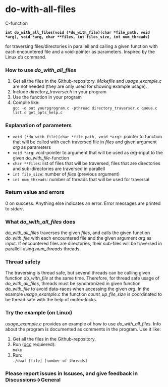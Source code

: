 # do-with-all-files
C-function

__```int do_with_all_files(void (*do_with_file)(char *file_path, void *arg), void *arg, char **files, int files_size, int num_threads)```__
>
for traversing files/directories in parallell and calling a given function with each encountered file and a void-pointer as parameters. Inspired by the Linux *du* command. 

### How to use *do_with_all_files*
1. Get all the files in the Github-repository. *Makefile* and *usage_example.c* are not needed (they are only used for showing example usage). 
2. Include *directory_traverser.h* in your program
3. Use the function in your program
4. Compile like: \
  ```gcc -o out yourpgrogram.c -pthread directory_traverser.c queue.c list.c get_opts_help.c```

### Explanation of parameters
* ```void (*do_with_file)(char *file_path, void *arg)```: pointer to function that will be called with each traversed file in *files* and given argument *arg* as parameters
* ```void *arg```: void-pointer to argument that will be used as *arg*-input to the given *do_with_file*-function
* ```char **files```: list of files that will be traversed, files that are directories and sub-directories are traversed in parallell
* ```int file_size```: number of *files* (previous argument)
* ```int num_threads```: number of threads that will be used for traversal

### Return value and errors
0 on success. Anything else indicates an error. Error messages are printed to *stderr*.  

### What *do_with_all_files* does
*do_with_all_files* traverses the given *files*, and calls the given function *do_with_file* with each encountered file and the given argument *arg* as input. If encountered files are directories, their sub-files will be traversed in parallell using *num_threads* threads. 

### Thread safety
The traversing is thread safe, but several threads can be calling given function *do_with_file* at the same time. Therefore, for thread safe usage of *do_with_all_files*, threads must be synchronized in given function *do_with_file* to avoid data-races when accessing the given *arg*. In the example *usage_example.c* the function *count_up_file_size* is coordinated to be thread safe with the help of mutex-locks. 

### Try the example (on Linux)
*usage_example.c* provides an example of how to use *do_with_all_files*. Info about the program is documented as comments in the program. Use it like: 
1. Get all the files in the Github-repository.
2. Run ([gcc](https://gcc.gnu.org/) requiered): \
  ``` make ```
3. Run: \
  ``` ./dwaf [file] [number of threads] ```

### Please report issues in Issuses, and give feedback in Discussions->General

